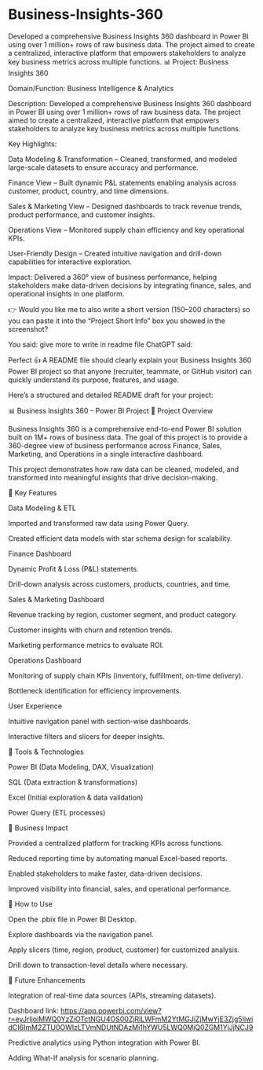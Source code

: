 # Business-Insights-360
Developed a comprehensive Business Insights 360 dashboard in Power BI using over 1 million+ rows of raw business data. The project aimed to create a centralized, interactive platform that empowers stakeholders to analyze key business metrics across multiple functions.
📊 Project: Business Insights 360

Domain/Function: Business Intelligence & Analytics

Description:
Developed a comprehensive Business Insights 360 dashboard in Power BI using over 1 million+ rows of raw business data. The project aimed to create a centralized, interactive platform that empowers stakeholders to analyze key business metrics across multiple functions.

Key Highlights:

Data Modeling & Transformation – Cleaned, transformed, and modeled large-scale datasets to ensure accuracy and performance.

Finance View – Built dynamic P&L statements enabling analysis across customer, product, country, and time dimensions.

Sales & Marketing View – Designed dashboards to track revenue trends, product performance, and customer insights.

Operations View – Monitored supply chain efficiency and key operational KPIs.

User-Friendly Design – Created intuitive navigation and drill-down capabilities for interactive exploration.

Impact:
Delivered a 360° view of business performance, helping stakeholders make data-driven decisions by integrating finance, sales, and operational insights in one platform.

👉 Would you like me to also write a short version (150–200 characters) so you can paste it into the “Project Short Info” box you showed in the screenshot?

You said:
give more to write in  readme file
ChatGPT said:

Perfect 👍 A README file should clearly explain your Business Insights 360 Power BI project so that anyone (recruiter, teammate, or GitHub visitor) can quickly understand its purpose, features, and usage.

Here’s a structured and detailed README draft for your project:

📊 Business Insights 360 – Power BI Project
🔹 Project Overview

Business Insights 360 is a comprehensive end-to-end Power BI solution built on 1M+ rows of business data. The goal of this project is to provide a 360-degree view of business performance across Finance, Sales, Marketing, and Operations in a single interactive dashboard.

This project demonstrates how raw data can be cleaned, modeled, and transformed into meaningful insights that drive decision-making.

🔹 Key Features

Data Modeling & ETL

Imported and transformed raw data using Power Query.

Created efficient data models with star schema design for scalability.

Finance Dashboard

Dynamic Profit & Loss (P&L) statements.

Drill-down analysis across customers, products, countries, and time.

Sales & Marketing Dashboard

Revenue tracking by region, customer segment, and product category.

Customer insights with churn and retention trends.

Marketing performance metrics to evaluate ROI.

Operations Dashboard

Monitoring of supply chain KPIs (inventory, fulfillment, on-time delivery).

Bottleneck identification for efficiency improvements.

User Experience

Intuitive navigation panel with section-wise dashboards.

Interactive filters and slicers for deeper insights.

🔹 Tools & Technologies

Power BI (Data Modeling, DAX, Visualization)

SQL (Data extraction & transformations)

Excel (Initial exploration & data validation)

Power Query (ETL processes)

🔹 Business Impact

Provided a centralized platform for tracking KPIs across functions.

Reduced reporting time by automating manual Excel-based reports.

Enabled stakeholders to make faster, data-driven decisions.

Improved visibility into financial, sales, and operational performance.

🔹 How to Use

Open the .pbix file in Power BI Desktop.

Explore dashboards via the navigation panel.

Apply slicers (time, region, product, customer) for customized analysis.

Drill down to transaction-level details where necessary.

🔹 Future Enhancements

Integration of real-time data sources (APIs, streaming datasets).

Dashboard link: https://app.powerbi.com/view?r=eyJrIjoiMWQ0YzZiOTctNGU4OS00ZjRlLWFmM2YtMGJiZjMwYjE3Zjg5IiwidCI6ImM2ZTU0OWIzLTVmNDUtNDAzMi1hYWU5LWQ0MjQ0ZGM1YjJjNCJ9

Predictive analytics using Python integration with Power BI.

Adding What-If analysis for scenario planning.

